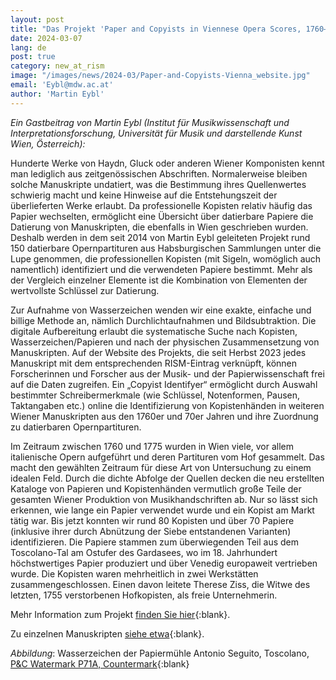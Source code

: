 ```yaml
---
layout: post
title: "Das Projekt 'Paper and Copyists in Viennese Opera Scores, 1760–1775'"
date: 2024-03-07
lang: de
post: true
category: new_at_rism
image: "/images/news/2024-03/Paper-and-Copyists-Vienna_website.jpg"
email: 'Eybl@mdw.ac.at'
author: 'Martin Eybl'
---
```


_Ein Gastbeitrag von Martin Eybl (Institut für Musikwissenschaft und Interpretationsforschung, Universität für Musik und darstellende Kunst Wien, Österreich):_  

Hunderte Werke von Haydn, Gluck oder anderen Wiener Komponisten kennt man lediglich aus zeitgenössischen Abschriften. Normalerweise bleiben solche Manuskripte undatiert, was die Bestimmung ihres Quellenwertes schwierig macht und keine Hinweise auf die Entstehungszeit der überlieferten Werke erlaubt. Da professionelle Kopisten relativ häufig das Papier wechselten, ermöglicht eine Übersicht über datierbare Papiere die Datierung von Manuskripten, die ebenfalls in Wien geschrieben wurden. Deshalb werden in dem seit 2014 von Martin Eybl geleiteten Projekt rund 150 datierbare Opernpartituren aus Habsburgischen Sammlungen unter die Lupe genommen, die professionellen Kopisten (mit Sigeln, womöglich auch namentlich) identifiziert und die verwendeten Papiere bestimmt. Mehr als der Vergleich einzelner Elemente ist die Kombination von Elementen der wertvollste Schlüssel zur Datierung.

Zur Aufnahme von Wasserzeichen wenden wir eine exakte, einfache und billige Methode an, nämlich Durchlichtaufnahmen und Bildsubtraktion. Die digitale Aufbereitung erlaubt die systematische Suche nach Kopisten, Wasserzeichen/Papieren und nach der physischen Zusammensetzung von Manuskripten. Auf der Website des Projekts, die seit Herbst 2023 jedes Manuskript mit dem entsprechenden RISM-Eintrag verknüpft, können Forscherinnen und Forscher aus der Musik- und der Papierwissenschaft frei auf die Daten zugreifen. Ein „Copyist Identifyer“ ermöglicht durch Auswahl bestimmter Schreibermerkmale (wie Schlüssel, Notenformen, Pausen, Taktangaben etc.) online die Identifizierung von Kopistenhänden in weiteren Wiener Manuskripten aus den 1760er und 70er Jahren und ihre Zuordnung zu datierbaren Opernpartituren.

Im Zeitraum zwischen 1760 und 1775 wurden in Wien viele, vor allem italienische Opern aufgeführt und deren Partituren vom Hof gesammelt. Das macht den gewählten Zeitraum für diese Art von Untersuchung zu einem idealen Feld. Durch die dichte Abfolge der Quellen decken die neu erstellten Kataloge von Papieren und Kopistenhänden vermutlich große Teile der gesamten Wiener Produktion von Musikhandschriften ab. Nur so lässt sich erkennen, wie lange ein Papier verwendet wurde und ein Kopist am Markt tätig war. Bis jetzt konnten wir rund 80 Kopisten und über 70 Papiere (inklusive ihrer durch Abnützung der Siebe entstandenen Varianten) identifizieren. Die Papiere stammen zum überwiegenden Teil aus dem Toscolano-Tal am Ostufer des Gardasees, wo im 18. Jahrhundert höchstwertiges Papier produziert und über Venedig europaweit vertrieben wurde. Die Kopisten waren mehrheitlich in zwei Werkstätten zusammengeschlossen. Einen davon leitete Therese Ziss, die Witwe des letzten, 1755 verstorbenen Hofkopisten, als freie Unternehmerin.

Mehr Information zum Projekt [finden Sie hier](https://www.mdw.ac.at/imi/ctmv/p_und_c/index.html){:blank}.

Zu einzelnen Manuskripten [siehe etwa](https://www.mdw.ac.at/imi/ctmv/p_und_c/scores_detail.php?score=Anfossi_18046){:blank}.

_Abbildung_: Wasserzeichen der Papiermühle Antonio Seguito, Toscolano, [P&C Watermark P71A, Countermark](https://www.mdw.ac.at/imi/ctmv/ctmv.php?wz=P71A){:blank}

